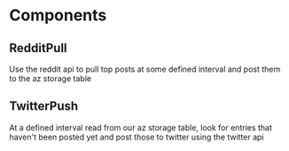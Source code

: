 # Components

## RedditPull
Use the reddit api to pull top posts at some defined interval and post them to the az storage table
## TwitterPush
At a defined interval read from our az storage table, look for entries that haven't been posted yet and post those to twitter using the twitter api